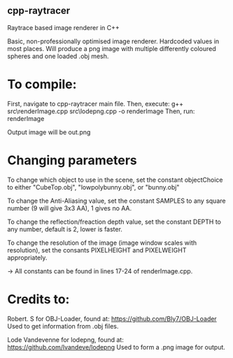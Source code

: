 ## cpp-raytracer
Raytrace based image renderer in C++

Basic, non-professionally optimised image renderer.
Hardcoded values in most places.
Will produce a png image with multiple differently coloured spheres and one loaded .obj mesh.

# To compile:
First, navigate to cpp-raytracer main file.
Then, execute: g++ src\renderImage.cpp src\lodepng.cpp -o renderImage
Then, run: renderImage
  
Output image will be out.png

# Changing parameters

To change which object to use in the scene, set the constant objectChoice to either "CubeTop.obj", "lowpolybunny.obj", or "bunny.obj"

To change the Anti-Aliasing value, set the constant SAMPLES to any square number (9 will give 3x3 AA), 1 gives no AA.

To change the reflection/freaction depth value, set the constant DEPTH to any number, default is 2, lower is faster.

To change the resolution of the image (image window scales with resolution), set the consants PIXELHEIGHT and PIXELWEIGHT appropriately.

-> All constants can be found in lines 17-24 of renderImage.cpp.

# Credits to:

Robert. S for OBJ-Loader, found at: https://github.com/Bly7/OBJ-Loader
Used to get information from .obj files.

Lode Vandevenne for lodepng, found at: https://github.com/lvandeve/lodepng
Used to form a .png image for output.
